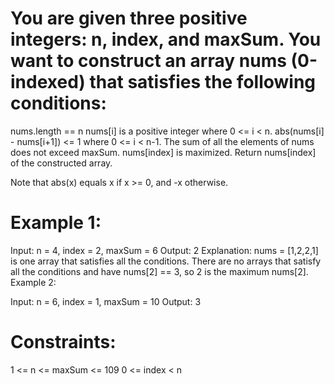 # You are given three positive integers: n, index, and maxSum. You want to construct an array nums (0-indexed) that satisfies the following conditions:

nums.length == n
nums[i] is a positive integer where 0 <= i < n.
abs(nums[i] - nums[i+1]) <= 1 where 0 <= i < n-1.
The sum of all the elements of nums does not exceed maxSum.
nums[index] is maximized.
Return nums[index] of the constructed array.

Note that abs(x) equals x if x >= 0, and -x otherwise.

 

# Example 1:

Input: n = 4, index = 2,  maxSum = 6
Output: 2
Explanation: nums = [1,2,2,1] is one array that satisfies all the conditions.
There are no arrays that satisfy all the conditions and have nums[2] == 3, so 2 is the maximum nums[2].
Example 2:

Input: n = 6, index = 1,  maxSum = 10
Output: 3
 

# Constraints:

1 <= n <= maxSum <= 109
0 <= index < n
